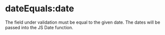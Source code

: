 # dateEquals:date

The field under validation must be equal to the given date. The dates will be passed into the JS Date function.

